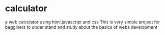 # calculator
a web calculator using html,javascript and css
This is very simple project for begginers to under stand and study about the basics of webs development


